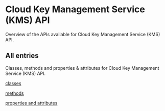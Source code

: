 [
This is a templated file. Adding content to this file may result in it being
reverted. Instead, if you want to place additional content, create an
"overview_content.md" file in `docs/` directory. The Sphinx tool will
pick up on the content and merge the content.
]: #

# Cloud Key Management Service (KMS) API

Overview of the APIs available for Cloud Key Management Service (KMS) API.

## All entries

Classes, methods and properties & attributes for
Cloud Key Management Service (KMS) API.

[classes](https://cloud.google.com/python/docs/reference/kms/latest/summary_class.html)

[methods](https://cloud.google.com/python/docs/reference/kms/latest/summary_method.html)

[properties and
attributes](https://cloud.google.com/python/docs/reference/kms/latest/summary_property.html)
